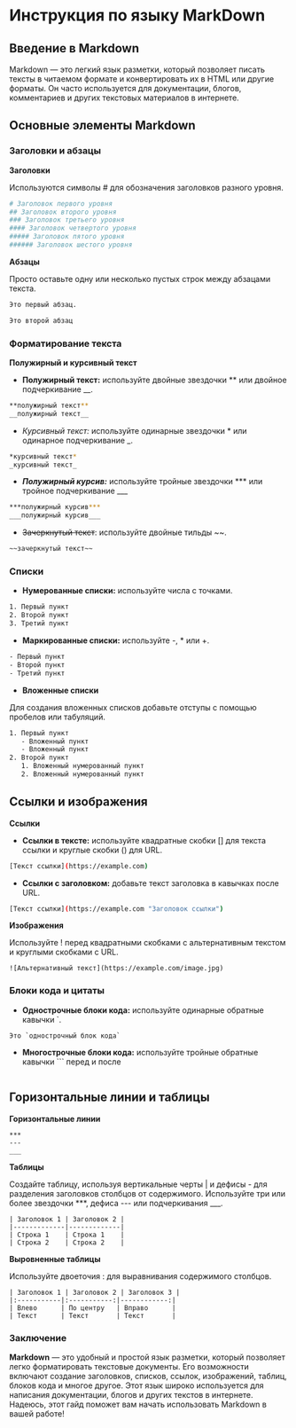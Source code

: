 # Инструкция по языку MarkDown

## Введение в Markdown

Markdown — это легкий язык разметки, который позволяет писать тексты в читаемом формате и конвертировать их в HTML или другие форматы. Он часто используется для документации, блогов, комментариев и других текстовых материалов в интернете.

## Основные элементы Markdown

### Заголовки и абзацы

**Заголовки**

Используются символы # для обозначения заголовков разного уровня.
```sh
# Заголовок первого уровня
## Заголовок второго уровня
### Заголовок третьего уровня
#### Заголовок четвертого уровня
##### Заголовок пятого уровня
###### Заголовок шестого уровня
```
**Абзацы**

Просто оставьте одну или несколько пустых строк между абзацами текста.
```sh
Это первый абзац.

Это второй абзац
```

### Форматирование текста
**Полужирный и курсивный текст**

* __Полужирный текст:__ используйте двойные звездочки ** или двойное подчеркивание __.
```sh
**полужирный текст**
__полужирный текст__
```
* _Курсивный текст:_ используйте одинарные звездочки * или одинарное подчеркивание _.
```sh
*курсивный текст*
_курсивный текст_
```
* ___Полужирный курсив:___ используйте тройные звездочки *** или тройное подчеркивание ___
```sh
***полужирный курсив***
___полужирный курсив___
```
* ~~Зачеркнутый текст~~: используйте двойные тильды ~~.
```sh
~~зачеркнутый текст~~
```

### Списки
* __Нумерованные списки:__ используйте числа с точками.
```sh
1. Первый пункт
2. Второй пункт
3. Третий пункт
```
* __Маркированные списки:__ используйте -, * или +.
```sh
- Первый пункт
- Второй пункт
- Третий пункт
```
* __Вложенные списки__

Для создания вложенных списков добавьте отступы с помощью пробелов или табуляций.
```sh
1. Первый пункт
   - Вложенный пункт
   - Вложенный пункт
2. Второй пункт
   1. Вложенный нумерованный пункт
   2. Вложенный нумерованный пункт
```
## Ссылки и изображения
**Ссылки**

* __Ссылки в тексте:__ используйте квадратные скобки [] для текста ссылки и круглые скобки () для URL.
```sh
[Текст ссылки](https://example.com)
```
* __Ссылки с заголовком:__ добавьте текст заголовка в кавычках после URL.
```sh
[Текст ссылки](https://example.com "Заголовок ссылки")
```
**Изображения**

Используйте ! перед квадратными скобками с альтернативным текстом и круглыми скобками с URL.

```
![Альтернативный текст](https://example.com/image.jpg)
```
### Блоки кода и цитаты

* __Однострочные блоки кода:__ используйте одинарные обратные кавычки `.
```
Это `однострочный блок кода`
```
* __Многострочные блоки кода:__ используйте тройные обратные кавычки ``` перед и после 
```
```
## Горизонтальные линии и таблицы
__Горизонтальные линии__
```
***
---
___
```

__Таблицы__

Создайте таблицу, используя вертикальные черты | и дефисы - для разделения заголовков столбцов от содержимого.
Используйте три или более звездочки ***, дефиса --- или подчеркивания ___.
```
| Заголовок 1 | Заголовок 2 |
|-------------|-------------|
| Строка 1    | Строка 1    |
| Строка 2    | Строка 2    |
```

**Выровненные таблицы**

Используйте двоеточия : для выравнивания содержимого столбцов.
```
| Заголовок 1 | Заголовок 2 | Заголовок 3 |
|:-----------|:-----------:|------------:|
| Влево      | По центру   | Вправо      |
| Текст      | Текст       | Текст       |
```
### Заключение

__Markdown__ — это удобный и простой язык разметки, который позволяет легко форматировать текстовые документы. Его возможности включают создание заголовков, списков, ссылок, изображений, таблиц, блоков кода и многое другое. Этот язык широко используется для написания документации, блогов и других текстов в интернете. Надеюсь, этот гайд поможет вам начать использовать Markdown в вашей работе!
